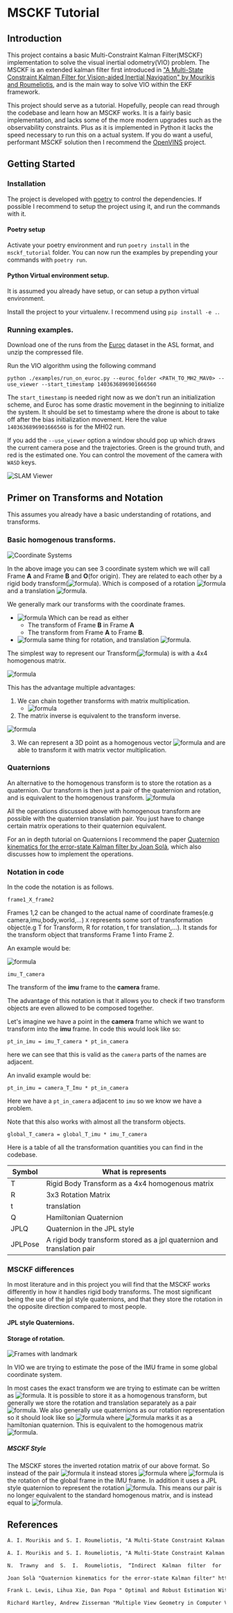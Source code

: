 # MSCKF Tutorial

## Introduction
This project contains a basic Multi-Constraint Kalman Filter(MSCKF) implementation to solve the
visual inertial odometry(VIO) problem. The MSCKF is an extended kalman filter first introduced in
["A Multi-State Constraint Kalman Filter for Vision-aided Inertial Navigation" by Mourikis and Roumeliotis](https://www-users.cs.umn.edu/~stergios/papers/ICRA07-MSCKF.pdf), and is the main way to solve VIO within the EKF framework.

This project should serve as a tutorial. Hopefully, people can read through the codebase
and learn how an MSCKF works. It is a fairly basic implementation, and lacks some of the more modern upgrades such as
the observability constraints. Plus as it is implemented in Python it lacks the speed necessary to run
this on a actual system. If you do want a useful, performant MSCKF solution then I recommend
the [OpenVINS](https://github.com/rpng/open_vins) project.

## Getting Started

### Installation
The project is developed with [poetry](https://python-poetry.org/docs/basic-usage/) to control the dependencies.
If possible I recommend to setup the project using it, and run the commands with it.

#### Poetry setup

Activate your poetry environment and run ```poetry install``` in the ```msckf_tutorial``` folder. You can now run
the examples by prepending your commands with ```poetry run```.

#### Python Virtual environment setup.

It is assumed you already have setup, or can setup a python virtual environment.

Install the project to your virtualenv. I recommend using
```pip install -e .```.

### Running examples.

Download one of the runs from the [Euroc](https://projects.asl.ethz.ch/datasets/doku.php?id=kmavvisualinertialdatasets) 
dataset in the ASL format, and unzip the compressed file.

Run the VIO algorithm using the following command

```python ./examples/run_on_euroc.py --euroc_folder <PATH_TO_MH2_MAV0> --use_viewer --start_timestamp 1403636896901666560```

The ```start_timestamp``` is needed right now as we don't run an initialization scheme, and Euroc has
some drastic movement in the beginning to initialize the system. It should be set to timestamp where
the drone is about to take off after the bias initialization movement. Here the value ```1403636896901666560``` is for
the MH02 run.

If you add the ```--use_viewer``` option a window should pop up which draws the current camera pose and the trajectories.
Green is the ground truth, and red is the estimated one. You can control the movement of the camera with ```WASD``` keys.

![SLAM Viewer](docs/images/SLAM_Viewer.png "SLAM Viewer GUI")


## Primer on Transforms and Notation

This assumes you already have a basic understanding of rotations, and transforms.

### Basic homogenous transforms.

![Coordinate Systems](docs/drawio_diagrams/images/Coordinate_systems-3_coordinate_systems.png "Three Coordinate Systems")

In the above image you can see 3 coordinate system which we will call Frame **A** and Frame **B** and **O**(for origin).
They are related to each other by a rigid body transform(![formula](https://render.githubusercontent.com/render/math?math=T)). Which is composed of a rotation 
![formula](https://render.githubusercontent.com/render/math?math=R) and a translation ![formula](https://render.githubusercontent.com/render/math?math=t).

We generally mark our transforms with the coordinate frames.
* ![formula](https://render.githubusercontent.com/render/math?math=T_B^A) Which can be read as either
    * The transform of Frame **B** in Frame **A**
    * The transform from Frame **A** to Frame **B**.
* ![formula](https://render.githubusercontent.com/render/math?math=R_B^A) same thing for rotation, and translation ![formula](https://render.githubusercontent.com/render/math?math=t_B^A).

The simplest way to represent our Transform(![formula](https://render.githubusercontent.com/render/math?math=T)) is with
a 4x4 homogenous matrix.

![formula](https://render.githubusercontent.com/render/math?math=%5Cbegin%7Bbmatrix%7DR%20%26%20t%5C%5C%200_3%20%26%201%5Cend%7Bbmatrix%7D)

This has the advantage multiple advantages:
1. We can chain together transforms with matrix multiplication.
   * ![formula](https://render.githubusercontent.com/render/math?math=T_A^O*T_B^A=T_B^O)
2. The matrix inverse is equivalent to the transform inverse.

![formula](https://render.githubusercontent.com/render/math?math=T^{-1}=%5Cbegin%7Bbmatrix%7DR%20%26%20t%5C%5C%200_3%20%26%201%5Cend%7Bbmatrix%7D^{-1})
   
3. We can represent a 3D point as a homogenous vector ![formula](https://render.githubusercontent.com/render/math?math=[x,y,z,1]) and are able
to transform it with matrix vector multiplication.
   
### Quaternions

An alternative to the homogenous transform is to store the rotation as a quaternion. Our transform
is then just a pair of the quaternion and rotation, and is equivalent to the homogenous transform.
![formula](https://render.githubusercontent.com/render/math?math=(q,t)=%5Cbegin%7Bbmatrix%7DR%20%26%20t%5C%5C%200_3%20%26%201%5Cend%7Bbmatrix%7D)

All the operations discussed above with homogenous transform are possible with the quaternion 
translation pair. You just have to change certain matrix operations to their quaternion equivalent.

For an in depth tutorial on Quaternions I recommend the paper [Quaternion kinematics for the error-state Kalman filter by Joan Solà](https://arxiv.org/abs/1711.02508), which
also discusses how to implement the operations.

### Notation in code

In the code the notation is as follows.

```frame1_X_frame2```


Frames 1,2 can be changed to the actual name of coordinate frames(e.g camera,imu,body,world,...)
```X``` represents some sort of transformation object(e.g T for Transform, R for rotation, t for translation,...).
It stands for the transform object that transforms Frame 1 into Frame 2.

An example would be:

![formula](https://render.githubusercontent.com/render/math?math=T_C^I)

```imu_T_camera```

The transform of the **imu** frame to the **camera** frame.

The advantage of this notation is that it allows you to check if two transform
objects are even allowed to be composed together.

Let's imagine we have a point in the **camera** frame which we want to transform into the **imu**
frame. In code this would look like so:

```pt_in_imu = imu_T_camera * pt_in_camera```

here we can see that this is valid as the ```camera``` parts of the names are adjacent.

An invalid example would be:

```pt_in_imu = camera_T_Imu * pt_in_camera```

Here we have a ```pt_in_camera``` adjacent to ```imu``` so we know we have a problem.

Note that this also works with almost all the transform objects.

```global_T_camera = global_T_imu * imu_T_camera```

Here is a table of all the transformation quantities you can find in the codebase.

| Symbol  | What is represents |
| ------------- | ------------- |
| T            | Rigid Body Transform as a 4x4 homogenous matrix  |
| R  | 3x3 Rotation Matrix  |
| t            | translation  |
| Q  | Hamiltonian Quaternion  |
| JPLQ            | Quaternion in the JPL style  |
| JPLPose  | A rigid body transform stored as a jpl quaternion and translation pair  |

### MSCKF differences

In most literature and in this project you will find that the MSCKF works
differently in how it handles rigid body transforms. The most significant being the use
of the jpl style quaternions, and that they store the rotation in the opposite direction compared to most people.

#### JPL style Quaternions.

#### Storage of rotation.
![Frames with landmark](docs/drawio_diagrams/images/Coordinate_systems-2_coordinate_systems_with_landmark.png " Estimated Frame with Landmark")

In VIO we are trying to estimate the pose of the IMU frame in some global coordinate system. 

In most cases the exact transform we are trying to estimate can be written as ![formula](https://render.githubusercontent.com/render/math?math=T_I^G).
It is possible to store it as a homogenous transform, but generally we store the rotation and translation
separately as a pair ![formula](https://render.githubusercontent.com/render/math?math=[R_I^G,t_I^G]). We also generally use
quaternions as our rotation representation so it should look like so ![formula](https://render.githubusercontent.com/render/math?math=[{}_hq_I^G,t_I^G]) where ![formula](https://render.githubusercontent.com/render/math?math={}_hq) marks it
as a hamiltonian quaternion.  This is equivalent to the homogenous matrix
![formula](https://render.githubusercontent.com/render/math?math=%5Cbegin%7Bbmatrix%7DR_I^G%20%26%20t_I^G%5C%5C%200_3%20%26%201%5Cend%7Bbmatrix%7D).

##### MSCKF Style
The MSCKF stores the inverted rotation matrix of our above format. So instead of the pair ![formula](https://render.githubusercontent.com/render/math?math=[R_I^G,t_I^G])
it instead stores ![formula](https://render.githubusercontent.com/render/math?math=[R_G^I,t_I^G]) where ![formula](https://render.githubusercontent.com/render/math?math=[R_G^I]) is the rotation
of the global frame in the IMU frame. In addition it uses a JPL style quaternion to represent the rotation ![formula](https://render.githubusercontent.com/render/math?math=[{}_{j}q_G^I,t_I^G]).
This means our pair is no longer equivalent to the standard homogenous matrix, and is instead equal to
![formula](https://render.githubusercontent.com/render/math?math=%5Cbegin%7Bbmatrix%7DR_G^I%20%26%20-R_G^It_I^G%5C%5C%200_3%20%26%201%5Cend%7Bbmatrix%7D).





## References

```txt
A. I. Mourikis and S. I. Roumeliotis, "A Multi-State Constraint Kalman Filter for Vision-aided Inertial Navigation," Proceedings 2007 IEEE International Conference on Robotics and Automation, 2007, pp. 3565-3572, doi: 10.1109/ROBOT.2007.364024.

A. I. Mourikis and S. I. Roumeliotis, "A Multi-State Constraint Kalman Filter for Vision-aided Inertial Navigation," University  of  Minnesota,  Dept.  of  Comp.  Sci.& Eng., Tech. Rep

N.  Trawny  and  S.  I.  Roumeliotis,  “Indirect  Kalman  filter  for  3D attitude  estimation,”  University  of  Minnesota,  Dept.  of  Comp.  Sci.& Eng., Tech. Rep., Mar. 2005

Joan Solà "Quaternion kinematics for the error-state Kalman filter" https://arxiv.org/abs/1711.02508

Frank L. Lewis, Lihua Xie, Dan Popa " Optimal and Robust Estimation With an Introduction to Stochastic Control Theory Second Edition"

Richard Hartley, Andrew Zisserman "Multiple View Geometry in Computer Vision"
```